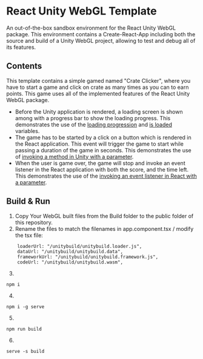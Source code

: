 # React Unity WebGL Template

An out-of-the-box sandbox environment for the React Unity WebGL package. This environment contains a Create-React-App including both the source and build of a Unity WebGL project, allowing to test and debug all of its features.

## Contents

This template contains a simple gamed named "Crate Clicker", where you have to start a game and click on crate as many times as you can to earn points. This game uses all of the implemented features of the React Unity WebGL package.

- Before the Unity application is rendered, a loading screen is shown among with a progress bar to show the loading progress. This demonstrates the use of the [loading progression](https://react-unity-webgl.dev/docs/api/loading-progression) and [is loaded](https://react-unity-webgl.dev/docs/api/is-loaded) variables.
- The game has to be started by a click on a button which is rendered in the React application. This event will trigger the game to start while passing a duration of the game in seconds. This demonstrates the use of [invoking a method in Unity with a parameter](https://react-unity-webgl.dev/docs/api/send-message).
- When the user is game over, the game will stop and invoke an event listener in the React application with both the score, and the time left. This demonstrates the use of the [invoking an event listener in React with a parameter](https://react-unity-webgl.dev/docs/api/event-system).

## Build & Run

1. Copy Your WebGL built files from the Build folder to the public folder of this repository.
2. Rename the files to match the filenames in app.component.tsx / modify the tsx file:
```
    loaderUrl: "/unitybuild/unitybuild.loader.js",
    dataUrl: "/unitybuild/unitybuild.data",
    frameworkUrl: "/unitybuild/unitybuild.framework.js",
    codeUrl: "/unitybuild/unitybuild.wasm",
```
3. 
```
npm i
```
4. 
```
npm i -g serve
```
5. 
```
npm run build  
```
6. 
```
serve -s build
```